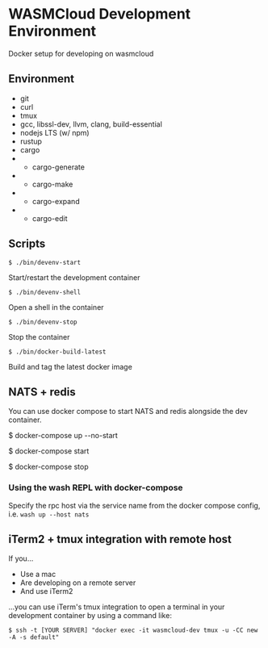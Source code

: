 # WASMCloud Development Environment

Docker setup for developing on wasmcloud

## Environment

* git
* curl
* tmux
* gcc, libssl-dev, llvm, clang, build-essential
* nodejs LTS (w/ npm)
* rustup
* cargo
* * cargo-generate
* * cargo-make
* * cargo-expand
* * cargo-edit

## Scripts

`$ ./bin/devenv-start`

Start/restart the development container

`$ ./bin/devenv-shell`

Open a shell in the container

`$ ./bin/devenv-stop`

Stop the container

`$ ./bin/docker-build-latest`

Build and tag the latest docker image

## NATS + redis

You can use docker compose to start NATS and redis alongside the dev container.

$ docker-compose up --no-start

$ docker-compose start

$ docker-compose stop

### Using the wash REPL with docker-compose

Specify the rpc host via the service name from the docker compose config, i.e. `wash up --host nats`

## iTerm2 + tmux integration with remote host

If you...

* Use a mac
* Are developing on a remote server
* And use iTerm2

...you can use iTerm's tmux integration to open a terminal in your development container by using a command like:

`$ ssh -t [YOUR SERVER] "docker exec -it wasmcloud-dev tmux -u -CC new -A -s default"`



